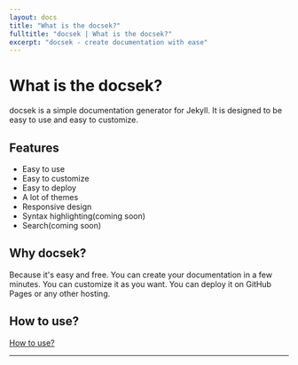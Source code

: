 ```yaml
---
layout: docs
title: "What is the docsek?"
fulltitle: "docsek | What is the docsek?"
excerpt: "docsek - create documentation with ease"
---
```


# What is the docsek?

docsek is a simple documentation generator for Jekyll. It is designed to be easy to use and easy to customize.

## Features

- Easy to use
- Easy to customize
- Easy to deploy
- A lot of themes
- Responsive design
- Syntax highlighting(coming soon)
- Search(coming soon)

## Why docsek?
Because it's easy and free. You can create your documentation in a few minutes. You can customize it as you want. You can deploy it on GitHub Pages or any other hosting.

## How to use?
[How to use?](/docsek/how-to-use/)

---